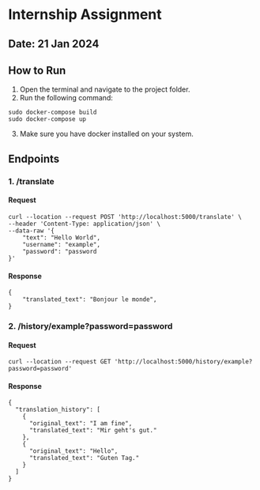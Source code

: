 # Internship Assignment
## Date: 21 Jan 2024

## How to Run
1. Open the terminal and navigate to the project folder.
2. Run the following command:
```
sudo docker-compose build
sudo docker-compose up
```
3. Make sure you have docker installed on your system.

## Endpoints

### 1. /translate
#### Request
```
curl --location --request POST 'http://localhost:5000/translate' \
--header 'Content-Type: application/json' \
--data-raw '{
    "text": "Hello World",
    "username": "example",
    "password": "password
}'
```
#### Response
```
{
    "translated_text": "Bonjour le monde",
}
```

### 2. /history/example?password=password
#### Request
```
curl --location --request GET 'http://localhost:5000/history/example?password=password'
```
#### Response
```
{
  "translation_history": [
    {
      "original_text": "I am fine",
      "translated_text": "Mir geht's gut."
    },
    {
      "original_text": "Hello",
      "translated_text": "Guten Tag."
    }
  ]
}
```
